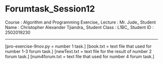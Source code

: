 # Forumtask_Session12
Course : Algorithm and Programming Exercise_
Lecture : Mr. Jude_
Student Name : Christopher Alexander Tjiandra_
Student Class : L1BC_
Student ID : 2502019230


--------------
[pro-exercise-9nov.py = number 1 task.]
[book.txt = text file that used for number 1-3 forum task.]
[newText.txt = text file for the result of number 2 forum task.]
[num4forum.txt = text file that used for number 4 forum task.]
